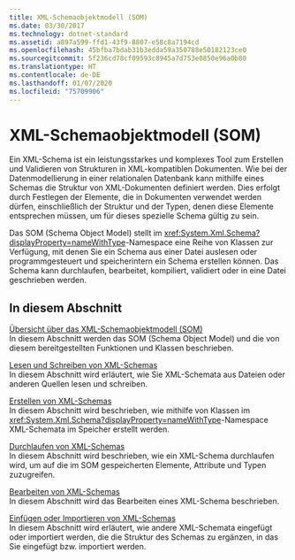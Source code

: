 ```yaml
---
title: XML-Schemaobjektmodell (SOM)
ms.date: 03/30/2017
ms.technology: dotnet-standard
ms.assetid: a897a599-ffd1-43f9-8807-e58c8a7194cd
ms.openlocfilehash: 45bfba7bdab31b3edda59a350788e50182123ce0
ms.sourcegitcommit: 5f236cd78cf09593c8945a7d753e0850e96a0b80
ms.translationtype: HT
ms.contentlocale: de-DE
ms.lasthandoff: 01/07/2020
ms.locfileid: "75709906"
---
```

# <a name="xml-schema-object-model-som"></a>XML-Schemaobjektmodell (SOM)
Ein XML-Schema ist ein leistungsstarkes und komplexes Tool zum Erstellen und Validieren von Strukturen in XML-kompatiblen Dokumenten. Wie bei der Datenmodellierung in einer relationalen Datenbank kann mithilfe eines Schemas die Struktur von XML-Dokumenten definiert werden. Dies erfolgt durch Festlegen der Elemente, die in Dokumenten verwendet werden dürfen, einschließlich der Struktur und der Typen, denen diese Elemente entsprechen müssen, um für dieses spezielle Schema gültig zu sein.  
  
 Das SOM (Schema Object Model) stellt im <xref:System.Xml.Schema?displayProperty=nameWithType>-Namespace eine Reihe von Klassen zur Verfügung, mit denen Sie ein Schema aus einer Datei auslesen oder programmgesteuert und speicherintern ein Schema erstellen können. Das Schema kann durchlaufen, bearbeitet, kompiliert, validiert oder in eine Datei geschrieben werden.  
  
## <a name="in-this-section"></a>In diesem Abschnitt  
 [Übersicht über das XML-Schemaobjektmodell (SOM)](../../../../docs/standard/data/xml/xml-schema-object-model-overview.md)  
 In diesem Abschnitt werden das SOM (Schema Object Model) und die von diesem bereitgestellten Funktionen und Klassen beschrieben.  
  
 [Lesen und Schreiben von XML-Schemas](../../../../docs/standard/data/xml/reading-and-writing-xml-schemas.md)  
 In diesem Abschnitt wird erläutert, wie Sie XML-Schemata aus Dateien oder anderen Quellen lesen und schreiben.  
  
 [Erstellen von XML-Schemas](../../../../docs/standard/data/xml/building-xml-schemas.md)  
 In diesem Abschnitt wird beschrieben, wie mithilfe von Klassen im <xref:System.Xml.Schema?displayProperty=nameWithType>-Namespace XML-Schemata im Speicher erstellt werden.  
  
 [Durchlaufen von XML-Schemas](../../../../docs/standard/data/xml/traversing-xml-schemas.md)  
 In diesem Abschnitt wird beschrieben, wie ein XML-Schema durchlaufen wird, um auf die im SOM gespeicherten Elemente, Attribute und Typen zuzugreifen.  
  
 [Bearbeiten von XML-Schemas](../../../../docs/standard/data/xml/editing-xml-schemas.md)  
 In diesem Abschnitt wird das Bearbeiten eines XML-Schema beschrieben.  
  
 [Einfügen oder Importieren von XML-Schemas](../../../../docs/standard/data/xml/including-or-importing-xml-schemas.md)  
 In diesem Abschnitt wird erläutert, wie andere XML-Schemata eingefügt oder importiert werden, die die Struktur des Schemas zu ergänzen, in das Sie eingefügt bzw. importiert werden.

